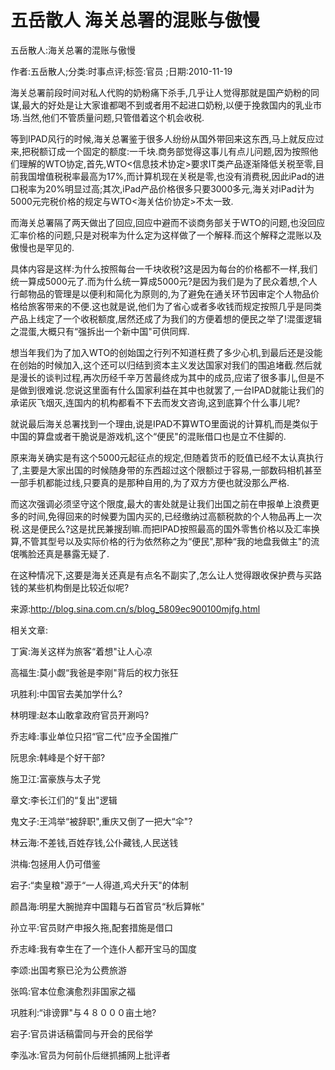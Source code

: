 # 五岳散人  海关总署的混账与傲慢

五岳散人:海关总署的混账与傲慢

作者:五岳散人;分类:时事点评;标签:官员 ;日期:2010-11-19

海关总署前段时间对私人代购的奶粉痛下杀手,几乎让人觉得那就是国产奶粉的同谋,最大的好处是让大家谁都喝不到或者用不起进口奶粉,以便于挽救国内的乳业市场.当然,他们不管质量问题,只管借着这个机会收税.

等到IPAD风行的时候,海关总署鉴于很多人纷纷从国外带回来这东西,马上就反应过来,把税额订成一个固定的额度:一千块.商务部觉得这事儿有点儿问题,因为按照他们理解的WTO协定,首先,WTO<信息技术协定>要求IT类产品逐渐降低关税至零,目前我国增值税税率最高为17%,而计算机现在关税是零,也没有消费税,因此iPad的进口税率为20%明显过高;其次,iPad产品价格很多只要3000多元,海关对iPad计为5000元完税价格的规定与WTO<海关估价协定>不太一致.

而海关总署隔了两天做出了回应,回应中避而不谈商务部关于WTO的问题,也没回应汇率价格的问题,只是对税率为什么定为这样做了一个解释.而这个解释之混账以及傲慢也是罕见的.

具体内容是这样:为什么按照每台一千块收税?这是因为每台的价格都不一样,我们统一算成5000元了.而为什么统一算成5000元?是因为我们是为了民众着想,个人行邮物品的管理是以便利和简化为原则的,为了避免在通关环节因审定个人物品价格给旅客带来的不便.这也就是说,他们为了省心或者多收钱而规定按照几乎是同类产品上线定了一个收税额度,居然还成了为我们的方便着想的便民之举了!混蛋逻辑之混蛋,大概只有“强拆出一个新中国"可供同辉.

想当年我们为了加入WTO的创始国之行列不知道枉费了多少心机,到最后还是没能在创始的时候加入,这个还可以归结到资本主义发达国家对我们的围追堵截.然后就是漫长的谈判过程,再次历经千辛万苦最终成为其中的成员,应诺了很多事儿,但是不是做到很难说.您说这里面有什么国家利益在其中也就罢了,一台IPAD就能让我们的承诺灰飞烟灭,连国内的机构都看不下去而发文咨询,这到底算个什么事儿呢?

就说最后海关总署找到一个理由,说是IPAD不算WTO里面说的计算机,而是类似于中国的算盘或者干脆说是游戏机,这个“便民"的混账借口也是立不住脚的.

原来海关确实是有这个5000元起征点的规定,但随着货币的贬值已经不太认真执行了,主要是大家出国的时候随身带的东西超过这个限额过于容易,一部数码相机甚至一部手机都能过线,只要真的是那种自用的,为了双方方便也就没那么严格.

而这次强调必须坚守这个限度,最大的害处就是让我们出国之前在申报单上浪费更多的时间,免得回来的时候要为国内买的,已经缴纳过高额税款的个人物品再上一次税.这是便民么?这是扰民兼搜刮嘛.而把IPAD按照最高的国外零售价格以及汇率换算,不管其型号以及实际价格的行为依然称之为“便民",那种“我的地盘我做主"的流氓嘴脸还真是暴露无疑了.

在这种情况下,这要是海关还真是有点名不副实了,怎么让人觉得跟收保护费与买路钱的某些机构倒是比较近似呢?

来源:http://blog.sina.com.cn/s/blog_5809ec900100mjfg.html



相关文章:

丁寅:海关这样为旅客“着想"让人心凉

高福生:莫小觑“我爸是李刚"背后的权力张狂

巩胜利:中国官去美加学什么?

林明理:赵本山敢拿政府官员开涮吗?

乔志峰:事业单位只招“官二代"应予全国推广

阮思余:韩峰是个好干部?

施卫江:富豪族与太子党

章文:李长江们的“复出"逻辑

鬼文子:王鸿举“被辞职",重庆又倒了一把大“伞"?

林云海:不差钱,百姓存钱,公仆藏钱,人民送钱

洪梅:包拯用人仍可借鉴

宕子:“卖皇粮"源于“一人得道,鸡犬升天"的体制

颜昌海:明星大腕抛弃中国籍与石首官员“秋后算帐"

孙立平:官员财产申报久拖,配套措施是借口

乔志峰:我有幸生在了一个连仆人都开宝马的国度

李颂:出国考察已沦为公费旅游

张鸣:官本位愈演愈烈非国家之福

巩胜利:“诽谤罪"与４８０００亩土地?

宕子:官员讲话稿雷同与开会的民俗学

李泓冰:官员为何前仆后继抓捕网上批评者